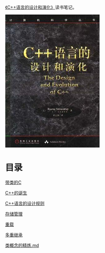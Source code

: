 [《C++语言的设计和演化》](https://book.douban.com/subject/1096216/)读书笔记。

![](img/cover/cover.jpg)

# 目录

[带类的C](带类的C.md)

[C++的诞生](C++的诞生.md)

[C++语言的设计规则](C++语言的设计规则.md)

[存储管理](存储管理.md)

[重载](重载.md)

[多重继承](多重继承.md)

[类概念的精炼.md](类概念的精炼.md)
